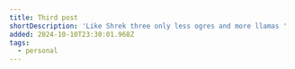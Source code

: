 ```yaml
---
title: Third post
shortDescription: 'Like Shrek three only less ogres and more llamas '
added: 2024-10-10T23:30:01.968Z
tags:
  - personal
---
```


